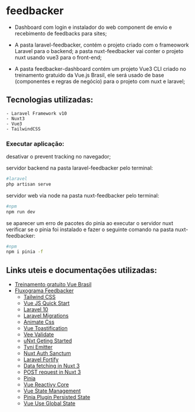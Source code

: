 # feedbacker

- Dashboard com login e instalador do web component de envio e recebimento de feedbacks para sites;

- A pasta laravel-feedbacker, contém o projeto criado com o frameowork Laravel para o backend; a pasta nuxt-feedbacker vai conter o projeto nuxt usando vue3 para o front-end;

- A pasta feedbacker-dashboard contém um projeto Vue3 CLI criado no treinamento gratuido da Vue.js Brasil, ele será usado de base (componentes e regras de negócio) para o projeto com nuxt e laravel;

## Tecnologias utilizadas:
	- Laravel Framework v10
	- Nuxt3
	- Vue3
	- TailwindCSS

### Executar aplicação:
desativar o prevent tracking no navegador;

servidor backend na pasta laravel-feedbacker pelo terminal:
```bash
#laravel
php artisan serve
```

servidor web via node na pasta nuxt-feedbacker pelo terminal:
```bash
#npm
npm run dev
```
se aparecer um erro de pacotes do pinia ao executar o servidor nuxt verificar se o pinia foi instalado e fazer o seguinte comando na pasta nuxt-feedbacker:
```bash
#npm
npm i pinia -f
```

## Links uteis e documentações utilizadas:
- [Treinamento gratuito Vue Brasil](https://igorhalfeld.teachable.com/p/treinamento-completo-e-gratuito-de-vue-js-3-do-iniciante-ao-avancado)
- [Fluxograma Feedbacker](https://excalidraw.com/#json=bWN6rG6zKQvykHkgT11gQ,_MKf8w1q6Wzav2hVTuSWvA)
	- [Tailwind CSS](https://tailwindcss.com/docs/guides/vite#vue)
	- [Vue JS Quick Start](https://pt.vuejs.org/guide/quick-start.html)
	- [Laravel 10](https://laravel.com/docs/10.x#why-laravel)
	- [Laravel Migrations](https://laravel.com/docs/10.x/migrations#main-content)
	- [Animate Css](https://animate.style/)
	- [Vue Toastification](https://github.com/Maronato/vue-toastification)
	- [Vee Validate](https://github.com/logaretm/vee-validate)
	- [uNxt Geting Started](https://nuxt.com/docs/getting-started/installation)
	- [Tyni Emitter](https://www.npmjs.com/package/tiny-emitter)
	- [Nuxt Auth Sanctum](https://nuxt.com/modules/nuxt-auth-sanctum)
	- [Laravel Fortify](https://laravel.com/docs/10.x/fortify)
	- [Data fetching in Nuxt 3](https://mokkapps.de/blog/a-comprehensive-guide-to-data-fetching-in-nuxt-3)
	- [POST request in Nuxt 3](https://codingoblin.com/post-request-in-nuxt-3/)
	- [Pinia](https://pinia.vuejs.org/)
	- [Vue Reactivy Core](https://pt.vuejs.org/api/reactivity-core.html)
	- [Vue State Management](https://pt.vuejs.org/guide/scaling-up/state-management.html)
	- [Pinia Plugin Persisted State](https://prazdevs.github.io/pinia-plugin-persistedstate/frameworks/nuxt-3.html)
	- [Vue Use Global State](https://vueuse.org/shared/createGlobalState/)





